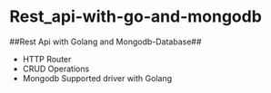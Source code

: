 # Rest_api-with-go-and-mongodb

##Rest Api with Golang and Mongodb-Database##
* HTTP Router
* CRUD Operations
* Mongodb Supported driver with Golang
